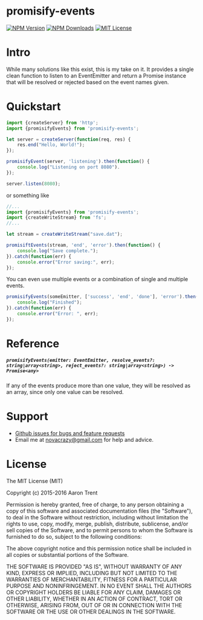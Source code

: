 promisify-events
================

[![NPM Version][npm-image]][npm-url]
[![NPM Downloads][downloads-image]][npm-url]
[![MIT License][license-image]][npm-url]

# Intro

While many solutions like this exist, this is my take on it. It provides a single clean function to listen to an
EventEmitter and return a Promise instance that will be resolved or rejected based on the event names given.

# Quickstart
```javascript
import {createServer} from 'http';
import {promisifyEvents} from 'promisify-events';

let server = createServer(function(req, res) {
    res.end("Hello, World!");
});

promisifyEvent(server, 'listening').then(function() {
    console.log("Listening on port 8080").
});

server.listen(8080);
```

or something like

```javascript
//...
import {promisifyEvents} from 'promisify-events';
import {createWriteStream} from 'fs';
//...

let stream = createWriteStream("save.dat");

promisiftEvents(stream, 'end', 'error').then(function() {
    console.log("Save complete.");
}).catch(function(err) {
    console.error("Error saving:", err);
});

```

You can even use multiple events or a combination of single and multiple events.

```javascript
promisifyEvents(someEmitter, ['success', 'end', 'done'], 'error').then(function() {
    console.log("Finished");
}).catch(function(err) {
    console.error("Error: ", err);
});
```

# Reference

##### `promisifyEvents(emitter: EventEmitter, resolve_events?: string|array<string>, reject_events?: string|array<string>) -> Promise<any>`

If any of the events produce more than one value, they will be resolved as an array, since only one value can be resolved.

# Support
* [Github issues for bugs and feature requests](/issues)
* Email me at [novacrazy@gmail.com](mailto://novacrazy@gmail.com) for help and advice.

# License
The MIT License (MIT)

Copyright (c) 2015-2016 Aaron Trent

Permission is hereby granted, free of charge, to any person obtaining a copy
of this software and associated documentation files (the "Software"), to deal
in the Software without restriction, including without limitation the rights
to use, copy, modify, merge, publish, distribute, sublicense, and/or sell
copies of the Software, and to permit persons to whom the Software is
furnished to do so, subject to the following conditions:

The above copyright notice and this permission notice shall be included in all
copies or substantial portions of the Software.

THE SOFTWARE IS PROVIDED "AS IS", WITHOUT WARRANTY OF ANY KIND, EXPRESS OR
IMPLIED, INCLUDING BUT NOT LIMITED TO THE WARRANTIES OF MERCHANTABILITY,
FITNESS FOR A PARTICULAR PURPOSE AND NONINFRINGEMENT. IN NO EVENT SHALL THE
AUTHORS OR COPYRIGHT HOLDERS BE LIABLE FOR ANY CLAIM, DAMAGES OR OTHER
LIABILITY, WHETHER IN AN ACTION OF CONTRACT, TORT OR OTHERWISE, ARISING FROM,
OUT OF OR IN CONNECTION WITH THE SOFTWARE OR THE USE OR OTHER DEALINGS IN THE
SOFTWARE.


[npm-image]: https://img.shields.io/npm/v/promisify-events.svg?style=flat
[npm-url]: https://npmjs.org/package/promisify-events
[downloads-image]: https://img.shields.io/npm/dm/promisify-events.svg?style=flat
[license-image]: https://img.shields.io/npm/l/promisify-events.svg?style=flat